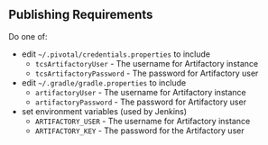 ## Publishing Requirements
Do one of:
* edit `~/.pivotal/credentials.properties` to include
  * `tcsArtifactoryUser` - The username for Artifactory instance
  * `tcsArtifactoryPassword` - The password for Artifactory user
* edit `~/.gradle/gradle.properties` to include
  * `artifactoryUser` - The username for Artifactory instance
  * `artifactoryPassword` - The password for Artifactory user
* set environment variables (used by Jenkins)
  * `ARTIFACTORY_USER` - The username for Artifactory instance
  * `ARTIFACTORY_KEY` - The password for the Artifactory user
